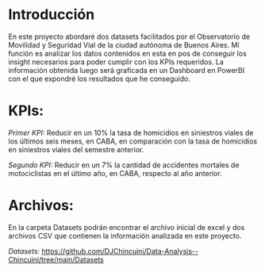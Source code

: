 # Introducción

En este proyecto abordaré dos datasets facilitados por el Observatorio de Movilidad y Seguridad Vial de la ciudad autónoma de Buenos Aires. Mí función es analizar los datos contenidos en esta en pos de conseguir los insight necesarios para poder cumplir con los KPIs requeridos. La información obtenida luego será graficada en un Dashboard en PowerBI con el que expondré los resultados que he conseguido.

# KPIs:

*Primer KPI:* Reducir en un 10% la tasa de homicidios en siniestros viales de los últimos seis meses, en CABA, en comparación con la tasa de homicidios en siniestros viales del semestre anterior.

*Segundo KPI:* Reducir en un 7% la cantidad de accidentes mortales de motociclistas en el último año, en CABA, respecto al año anterior.

# Archivos:

En la carpeta Datasets podrán encontrar el archivo inicial de excel y dos archivos CSV que contienen la información analizada en este proyecto.

*Datasets:* https://github.com/DJChincuini/Data-Analysis--Chincuini/tree/main/Datasets



